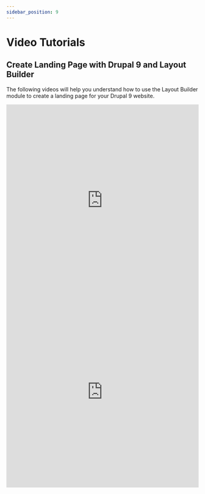 ```yaml
---
sidebar_position: 9
---
```


# Video Tutorials

## Create Landing Page with Drupal 9 and Layout Builder

The following videos will help you understand how to use the Layout Builder module to create 
a landing page for your Drupal 9 website.


<iframe width="100%" height="500" src="https://www.youtube.com/embed/-jK-gNw6bbM" title="YouTube video player" frameborder="0" allow="accelerometer; autoplay; clipboard-write; encrypted-media; gyroscope; picture-in-picture" allowfullscreen></iframe>


<iframe width="100%" height="500" src="https://www.youtube.com/embed/DJpPMDDLTeo" title="YouTube video player" frameborder="0" allow="accelerometer; autoplay; clipboard-write; encrypted-media; gyroscope; picture-in-picture" allowfullscreen></iframe>